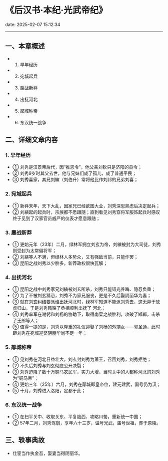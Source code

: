# 《后汉书·本纪·光武帝纪》
date: 2025-02-07 15:12:34

---

## 一、本章概述

- 1. 早年经历
- 2. 宛城起兵
- 3. 鏖战新莽
- 4. 出抚河北
- 5. 鄗城称帝
- 6. 东汉统一战争

## 二、详细文章内容

### 1. 早年经历
- ① 刘秀是汉景帝后代，因“推恩令”，他父亲刘钦只是济阳的县令；
- ② 刘秀9岁时其父去世，他与兄妹们成了孤儿，成了普通平民；
- ③ 刘秀喜家，其兄刘縯（刘伯升）常将他比作刘邦的兄弟刘喜；

### 2. 宛城起兵
- ① 新莽末年，天下大乱，因家兄已经欲图大业，刘秀深思熟虑后决定起兵；
- ② 刘縯起的起兵时，宗族都不愿跟随；直到看见刘秀穿将军服饰起兵时感叹终于见到了汉家官员威严的仪表才愿意跟随；

### 3. 鏖战新莽
- ① 更始元年（23年）二月，绿林军拥立刘玄为帝，刘縯被封为大司徒，刘秀则受封为太常偏将军；
- ② 刘縯等人不满，但绿林人多势众，又有强敌当前，只能作罢；
- ③ 昆阳之战刘秀以少胜多，新莽政权很快瓦解；

### 4. 出抚河北
- ① 昆阳之战中刘秀家兄刘縯被刘玄所杀，刘秀只能韬光养晦、隐忍负重；
- ② 为了不被刘玄猜忌，刘秀不为家兄服丧，更是不久后娶阴丽华为妻；
- ③ 就在刘玄纠结要派谁出抚河北时，绿林军知道不能派刘秀去，这无异于放虎归山，于是刘秀贿赂了丞相顺利出抚了 河北；
- ④ 刘秀率军在谢躬和刘杨的协助下，取得南栾之战胜利，攻破了邯郸，击杀了王郎等人；
- ⑤ 值得一提的是，刘秀以隆重的礼仪迎娶了刘杨的外甥女——郭圣通，此时距刘秀在宛城迎娶阴丽华尚不足一年；

### 5. 鄗城称帝
- ① 见刘秀在河北日益壮大，刘玄封刘秀为萧王，召回刘秀，刘秀拒绝；
- ② 不久后刘秀与刘玄彻底公开决裂；
- ③ 刘秀迫降了数十万铜马农民军，实力大增，当时关中的人都称河北的刘秀为“铜马帝”；
- ④ 更始三年（25年）六月，刘秀在鄗城即皇帝位，建元建武，国号仍为汉；
- ⑤ 十月，刘秀进入洛阳，定都于此；

### 6. 东汉统一战争
- ① 在扫平关中、收取关东、平复陇西、攻略川蜀，重新统一中国；
- ② 57年二月，刘秀驾崩，享年六十三岁，谥号光武，庙号世祖，葬于原陵。

## 三、轶事典故

- 仕宦当作执金吾，娶妻当得阴丽华。